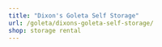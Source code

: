 ```yaml
---
title: "Dixon's Goleta Self Storage"
url: /goleta/dixons-goleta-self-storage/
shop: storage rental
---
```

